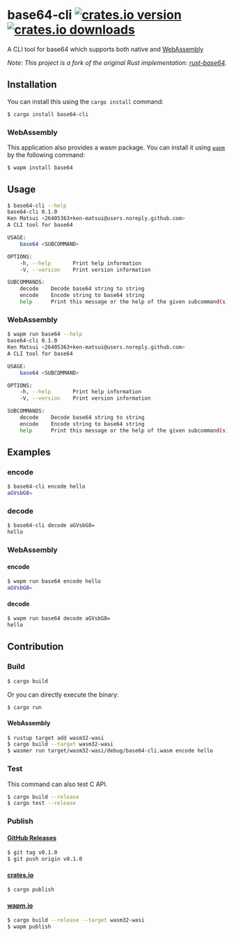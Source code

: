 # base64-cli [![crates.io version](https://img.shields.io/crates/v/base64-cli.svg)](https://crates.io/crates/base64-cli) [![crates.io downloads](https://img.shields.io/crates/d/base64-cli.svg)](https://crates.io/crates/base64-cli)

A CLI tool for base64 which supports both native and [WebAssembly](#WebAssembly)

*Note: This project is a fork of the original Rust implementation: [rust-base64](https://github.com/marshallpierce/rust-base64).*

## Installation

You can install this using the `cargo install` command:

```bash
$ cargo install base64-cli
```

### WebAssembly

This application also provides a wasm package.
You can install it using [`wapm`](https://wapm.io/help/install) by the following command:

```bash
$ wapm install base64
```

## Usage

```bash
$ base64-cli --help
base64-cli 0.1.0
Ken Matsui <26405363+ken-matsui@users.noreply.github.com>
A CLI tool for base64

USAGE:
    base64 <SUBCOMMAND>

OPTIONS:
    -h, --help       Print help information
    -V, --version    Print version information

SUBCOMMANDS:
    decode    Decode base64 string to string
    encode    Encode string to base64 string
    help      Print this message or the help of the given subcommand(s)
```

### WebAssembly

```bash
$ wapm run base64 --help
base64-cli 0.1.0
Ken Matsui <26405363+ken-matsui@users.noreply.github.com>
A CLI tool for base64

USAGE:
    base64 <SUBCOMMAND>

OPTIONS:
    -h, --help       Print help information
    -V, --version    Print version information

SUBCOMMANDS:
    decode    Decode base64 string to string
    encode    Encode string to base64 string
    help      Print this message or the help of the given subcommand(s)
```

## Examples

### encode

```bash
$ base64-cli encode hello
aGVsbG8=
```

### decode

```bash
$ base64-cli decode aGVsbG8=
hello
```

### WebAssembly

#### encode

```bash
$ wapm run base64 encode hello
aGVsbG8=
```

#### decode

```bash
$ wapm run base64 decode aGVsbG8=
hello
```

## Contribution

### Build

```bash
$ cargo build
```

Or you can directly execute the binary:

```bash
$ cargo run
```

#### WebAssembly

```bash
$ rustup target add wasm32-wasi
$ cargo build --target wasm32-wasi
$ wasmer run target/wasm32-wasi/debug/base64-cli.wasm encode hello
```

### Test

This command can also test C API.

```bash
$ cargo build --release
$ cargo test --release
```

### Publish

#### [GitHub Releases](https://github.com/ken-matsui/base64-cli/tags)

```bash
$ git tag v0.1.0
$ git push origin v0.1.0
```

#### [crates.io](https://crates.io/)

```bash
$ cargo publish
```

#### [wapm.io](https://wapm.io/)

```bash
$ cargo build --release --target wasm32-wasi
$ wapm publish
```
